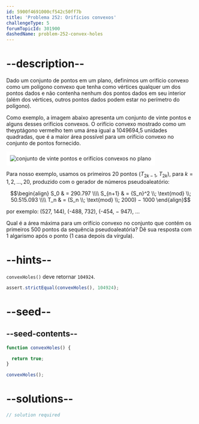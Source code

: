 ```yaml
---
id: 5900f4691000cf542c50ff7b
title: 'Problema 252: Orifícios convexos'
challengeType: 5
forumTopicId: 301900
dashedName: problem-252-convex-holes
---
```


# --description--

Dado um conjunto de pontos em um plano, definimos um orifício convexo como um polígono convexo que tenha como vértices qualquer um dos pontos dados e não contenha nenhum dos pontos dados em seu interior (além dos vértices, outros pontos dados podem estar no perímetro do polígono).

Como exemplo, a imagem abaixo apresenta um conjunto de vinte pontos e alguns desses orifícios convexos. O orifício convexo mostrado como um theyptágono vermelho tem uma área igual a 1049694,5 unidades quadradas, que é a maior área possível para um orifício convexo no conjunto de pontos fornecido.

<img class="img-responsive center-block" alt="conjunto de vinte pontos e orifícios convexos no plano" src="https://cdn.freecodecamp.org/curriculum/project-euler/convex-holes.gif" style="background-color: white; padding: 10px;" />

Para nosso exemplo, usamos os primeiros 20 pontos ($T_{2k − 1}$, $T_{2k}$), para $k = 1, 2, \ldots, 20$, produzido com o gerador de números pseudoaleatório:

$$\begin{align} S_0 & = 290.797 \\\\ S_{n+1} & = {S_n}^2 \\; \text{mod} \\; 50.515.093 \\\\ T_n & = (S_n \\; \text{mod} \\; 2000) − 1000 \end{align}$$

por exemplo: (527, 144), (-488, 732), (-454, − 947), …

Qual é a área máxima para um orifício convexo no conjunto que contém os primeiros 500 pontos da sequência pseudoaleatória? Dê sua resposta com 1 algarismo após o ponto (1 casa depois da vírgula).

# --hints--

`convexHoles()` deve retornar `104924`.

```js
assert.strictEqual(convexHoles(), 104924);
```

# --seed--

## --seed-contents--

```js
function convexHoles() {

  return true;
}

convexHoles();
```

# --solutions--

```js
// solution required
```
